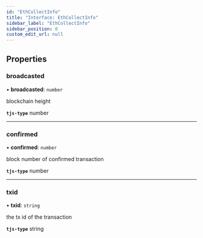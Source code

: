 ```yaml
---
id: "EthCollectInfo"
title: "Interface: EthCollectInfo"
sidebar_label: "EthCollectInfo"
sidebar_position: 0
custom_edit_url: null
---
```


## Properties

### broadcasted

• **broadcasted**: `number`

blockchain height

**`tjs-type`** number

___

### confirmed

• **confirmed**: `number`

block number of confirmed transaction

**`tjs-type`** number

___

### txid

• **txid**: `string`

the tx id of the transaction

**`tjs-type`** string
